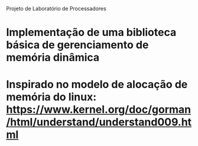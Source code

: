 Projeto de Laboratório de Processadores

# Implementação de uma biblioteca básica de gerenciamento de memória dinâmica
# Inspirado no modelo de alocação de memória do linux: https://www.kernel.org/doc/gorman/html/understand/understand009.html